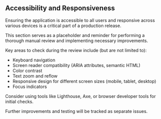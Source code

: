 ## Accessibility and Responsiveness

Ensuring the application is accessible to all users and responsive across various devices is a critical part of a production release.

This section serves as a placeholder and reminder for performing a thorough manual review and implementing necessary improvements.

Key areas to check during the review include (but are not limited to):
*   Keyboard navigation
*   Screen reader compatibility (ARIA attributes, semantic HTML)
*   Color contrast
*   Text zoom and reflow
*   Responsive design for different screen sizes (mobile, tablet, desktop)
*   Focus indicators

Consider using tools like Lighthouse, Axe, or browser developer tools for initial checks.

Further improvements and testing will be tracked as separate issues.
